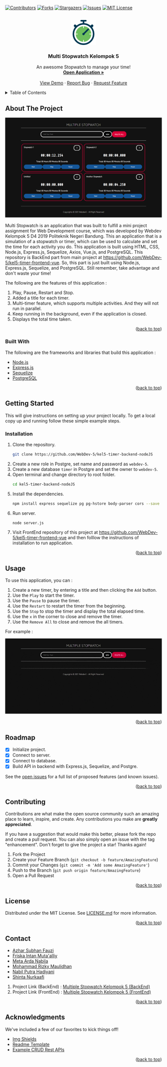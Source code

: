 <div id="top"></div>
<!--
*** Thanks for checking out the Best-README-Template. If you have a suggestion
*** that would make this better, please fork the repo and create a pull request
*** or simply open an issue with the tag "enhancement".
*** Don't forget to give the project a star!
*** Thanks again! Now go create something AMAZING! :D
-->

<!-- PROJECT SHIELDS -->
<!--
*** I'm using markdown "reference style" links for readability.
*** Reference links are enclosed in brackets [ ] instead of parentheses ( ).
*** See the bottom of this document for the declaration of the reference variables
*** for contributors-url, forks-url, etc. This is an optional, concise syntax you may use.
*** https://www.markdownguide.org/basic-syntax/#reference-style-links
-->

[![Contributors][contributors-shield]][contributors-url]
[![Forks][forks-shield]][forks-url]
[![Stargazers][stars-shield]][stars-url]
[![Issues][issues-shield]][issues-url]
[![MIT License][license-shield]][license-url]

<!-- PROJECT LOGO -->
<br />
<div align="center">
  <a href="https://github.com/WebDev-5/kel5-timer-backend-nodeJS">
    <img src="assets/images/icon.png" alt="Logo" width="80" height="80">
  </a>

  <h3 align="center">Multi Stopwatch Kelompok 5</h3>

  <p align="center">
    An awesome Stopwatch to manage your time!
    <br />
    <a href="#installation"><strong>Open Application »</strong></a>
    <br />
    <br />
    <a href="#usage">View Demo</a>
    ·
    <a href="https://github.com/WebDev-5/kel5-timer-backend-nodeJS/issues">Report Bug</a>
    ·
    <a href="https://github.com/WebDev-5/kel5-timer-backend-nodeJS/issues">Request Feature</a>
  </p>
</div>



<!-- TABLE OF CONTENTS -->
<details>
  <summary>Table of Contents</summary>
  <ol>
    <li>
      <a href="#about-the-project">About The Project</a>
      <ul>
        <li><a href="#built-with">Built With</a></li>
      </ul>
    </li>
    <li>
      <a href="#getting-started">Getting Started</a>
      <ul>
        <li><a href="#installation">Installation</a></li>
      </ul>
    </li>
    <li><a href="#usage">Usage</a></li>
    <li><a href="#roadmap">Roadmap</a></li>
    <li><a href="#contributing">Contributing</a></li>
    <li><a href="#license">License</a></li>
    <li><a href="#contact">Contact</a></li>
    <li><a href="#acknowledgments">Acknowledgments</a></li>
  </ol>
</details>



<!-- ABOUT THE PROJECT -->
## About The Project

[![Product Name Screen Shot][product-screenshot]](https://github.com/WebDev-5/kel5-timer-backend-nodeJS)

Multi Stopwatch is an application that was built to fulfill a mini project assignment for Web Development course, which was developed by Webdev Kelompok 5 D4 2019 Politeknik Negeri Bandung.
This an application that is a simulation of a stopwatch or timer, which can be used to calculate and set the time for each activity you do. This application is built using HTML, CSS, Node.js, Express.js, Sequelize, Axios, Vue.js, and PostgreSQL. This repository is BackEnd part from main project at https://github.com/WebDev-5/kel5-timer-frontend-vue. So, this part is just built using Node.js, Express.js, Sequelize, and PostgreSQL.
Still remember, take advantage and don't waste your time!

The following are the features of this application :
1. Play, Pause, Restart and Stop.
2. Added a title for each timer.
3. Multi-timer feature, which supports multiple activities. And they will not run in parallel.
4. Keep running in the background, even if the application is closed.
5. Displays the total time taken.

<p align="right">(<a href="#top">back to top</a>)</p>



### Built With

The following are the frameworks and libraries that build this application :

* [Node.js](https://nodejs.org/)
* [Express.js](https://expressjs.com/)
* [Sequelize](https://sequelize.org/)
* [PostgreSQL](https://www.postgresql.org/)

<p align="right">(<a href="#top">back to top</a>)</p>



<!-- GETTING STARTED -->
## Getting Started

This will give instructions on setting up your project locally.
To get a local copy up and running follow these simple example steps.

### Installation

1. Clone the repository.
   ```sh
   git clone https://github.com/WebDev-5/kel5-timer-backend-nodeJS
   ```
2. Create a new role in Postgre, set name and password as `webdev-5`.
3. Create a new database `timer` in Postgre and set the owner to `webdev-5`.
4. Open terminal and change directory to root folder.
    ```sh
   cd kel5-timer-backend-nodeJS
   ```
5. Install the dependencies.
   ```sh
   npm install express sequelize pg pg-hstore body-parser cors --save
   ```
6. Run server.
   ```sh
   node server.js
   ```
7. Visit FrontEnd repository of this project at https://github.com/WebDev-5/kel5-timer-frontend-vue and then folllow the instructions of installation to run application.
   
<p align="right">(<a href="#top">back to top</a>)</p>



<!-- USAGE EXAMPLES -->
## Usage

To use this application, you can :
1. Create a new timer, by entering a title and then clicking the `Add` button.
2. Use the `Play` to start the timer.
3. Use the `Pause` to pause the timer.
4. Use the `Restart` to restart the timer from the beginning.
5. Use the `Stop` to stop the timer and display the total elapsed time.
6. Use the `x` in the corner to close and remove the timer.
7.  Use the `Remove All`  to close and remove the all timers.

For example :

[![Watch the video](assets/video/demo.gif)](https://github.com/WebDev-5/kel5-timer-backend-nodeJS)

<p align="right">(<a href="#top">back to top</a>)</p>



<!-- ROADMAP -->
## Roadmap

- [x] Initialize project.
- [x] Connect to server.
- [x] Connect to database. 
- [x] Build API in backend with Express.js, Sequelize, and Postgre. 

See the [open issues](https://github.com/WebDev-5/kel5-timer-backend-nodeJS/issues) for a full list of proposed features (and known issues).

<p align="right">(<a href="#top">back to top</a>)</p>



<!-- CONTRIBUTING -->
## Contributing

Contributions are what make the open source community such an amazing place to learn, inspire, and create. Any contributions you make are **greatly appreciated**.

If you have a suggestion that would make this better, please fork the repo and create a pull request. You can also simply open an issue with the tag "enhancement".
Don't forget to give the project a star! Thanks again!

1. Fork the Project
2. Create your Feature Branch (`git checkout -b feature/AmazingFeature`)
3. Commit your Changes (`git commit -m 'Add some AmazingFeature'`)
4. Push to the Branch (`git push origin feature/AmazingFeature`)
5. Open a Pull Request

<p align="right">(<a href="#top">back to top</a>)</p>



<!-- LICENSE -->
## License

Distributed under the MIT License. See [LICENSE.md](https://github.com/WebDev-5/kel5-timer-backend-nodeJS/blob/main/LICENSE.md) for more information.

<p align="right">(<a href="#top">back to top</a>)</p>



<!-- CONTACT -->
## Contact

* [Azhar Subhan Fauzi](https://github.com/vdbay)
* [Friska Intan Muta'alliy](https://github.com/friskaim7)
* [Meta Arda Nabila](https://github.com/metardn)
* [Mohammad Rizky Maulidhan](https://github.com/mrizkymaulidhan)
* [Nabil Putra Hadiyani](https://github.com/nabilputrah)
* [Shinta Nurkaafi](https://github.com/NurMeiTaa)

1. Project Link (BackEnd) : [Multiple Stopwatch Kelompok 5 (BackEnd)](https://github.com/WebDev-5/kel5-timer-backend-nodeJS)
2. Project Link (FrontEnd) : [Multiple Stopwatch Kelompok 5 (FrontEnd)](https://github.com/WebDev-5/kel5-timer-frontend-vue)

<p align="right">(<a href="#top">back to top</a>)</p>



<!-- ACKNOWLEDGMENTS -->
## Acknowledgments

We've included a few of our favorites to kick things off!

* [Img Shields](https://shields.io)
* [Readme Template](https://github.com/othneildrew/Best-README-Template)
* [Example CRUD Rest APIs](https://www.bezkoder.com/node-express-sequelize-postgresql/)

<p align="right">(<a href="#top">back to top</a>)</p>



<!-- MARKDOWN LINKS & IMAGES -->
<!-- https://www.markdownguide.org/basic-syntax/#reference-style-links -->
[contributors-shield]: https://img.shields.io/badge/CONTRIBUTORS-2-blue?style=for-the-badge&logo=appveyor
[contributors-url]: https://github.com/WebDev-5/kel5-timer-backend-nodeJS/graphs/contributors
[forks-shield]: https://img.shields.io/github/forks/WebDev-5/kel5-timer-backend-nodeJS?style=for-the-badge&logo=appveyor
[forks-url]: https://github.com/WebDev-5/kel5-timer-backend-nodeJS/network/members
[stars-shield]: https://img.shields.io/github/stars/WebDev-5/kel5-timer-backend-nodeJS?style=for-the-badge&logo=appveyor
[stars-url]: https://github.com/WebDev-5/kel5-timer-backend-nodeJS/stargazers
[issues-shield]: https://img.shields.io/github/issues/WebDev-5/kel5-timer-backend-nodeJS?style=for-the-badge&logo=appveyor
[issues-url]: https://github.com/WebDev-5/kel5-timer-backend-nodeJS/issues
[license-shield]: https://img.shields.io/github/license/WebDev-5/kel5-timer-backend-nodeJS?style=for-the-badge&logo=appveyor
[license-url]: https://github.com/WebDev-5/kel5-timer-backend-nodeJS/blob/main/LICENSE.md
[product-screenshot]: assets/images/screenshot.png
